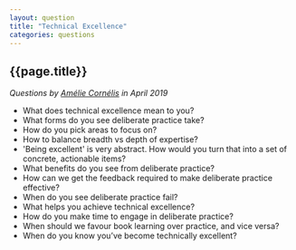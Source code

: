 ```yaml
---
layout: question
title: "Technical Excellence"
categories: questions
---
```


<h2>{{page.title}}</h2>

<p><em>Questions by <a href="https://twitter.com/AmelieCornelis">Amélie Cornélis</a> in April 2019</em></p>

<ul>
<li>What does technical excellence mean to you?</li>
<li>What forms do you see deliberate practice take?</li>
<li>How do you pick areas to focus on?</li>
<li>How to balance breadth vs depth of expertise?</li>
<li>'Being excellent' is very abstract. How would you turn that into a set of concrete, actionable items?</li>
<li>What benefits do you see from deliberate practice?</li>
<li>How can we get the feedback required to make deliberate practice effective?</li>
<li>When do you see deliberate practice fail?</li>
<li>What helps you achieve technical excellence?</li>
<li>How do you make time to engage in deliberate practice?</li>
<li>When should we favour book learning over practice, and vice versa?</li>
<li>When do you know you’ve become technically excellent?</li>
</ul>
